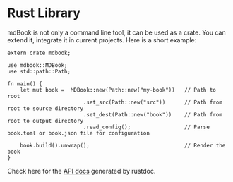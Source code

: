 # Rust Library

mdBook is not only a command line tool, it can be used as a crate. You can extend it,
integrate it in current projects. Here is a short example:

```rust,ignore
extern crate mdbook;

use mdbook::MDBook;
use std::path::Path;

fn main() {
    let mut book =  MDBook::new(Path::new("my-book"))   // Path to root
                        .set_src(Path::new("src"))      // Path from root to source directory
                        .set_dest(Path::new("book"))    // Path from root to output directory
                        .read_config();                 // Parse book.toml or book.json file for configuration

    book.build().unwrap();                              // Render the book
}
```

Check here for the [API docs](mdbook/index.html) generated by rustdoc.
